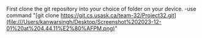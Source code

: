 First clone the git repository into your choice of folder on your device.
    -use command "[git clone https://git.cs.usask.ca/team-32/Project32.git](file:///Users/kanwarsingh/Desktop/Screenshot%202023-12-01%20at%204.44.11%E2%80%AFPM.png)"

